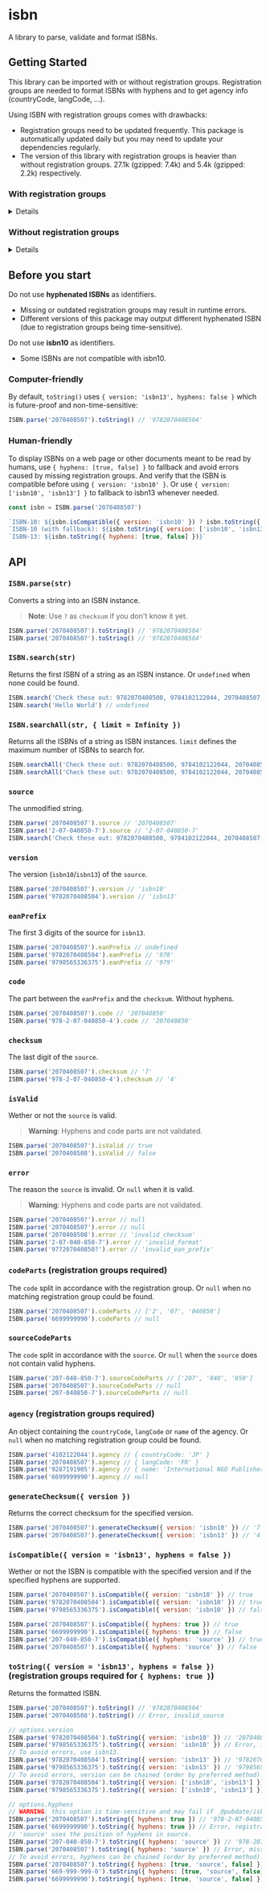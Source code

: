# isbn

A library to parse, validate and format ISBNs.

## Getting Started

This library can be imported with or without registration groups.
Registration groups are needed to format ISBNs with hyphens and to get agency info (countryCode, langCode, ...).

Using ISBN with registration groups comes with drawbacks:

- Registration groups need to be updated frequently. This package is automatically updated daily but you may need to update your dependencies regularly.
- The version of this library with registration groups is heavier than without registration groups. 27.1k (gzipped: 7.4k) and 5.4k (gzipped: 2.2k) respectively.

### With registration groups

<details>

#### NPM (with registration groups)

```sh
npm i @pubdate/isbn
```

```js
import ISBN from '@pubdate/isbn'

ISBN.parse('2070408507').toString({ version: 'isbn13', hyphens: [true, false] }) // '978-2-07-040850-4'
```

#### CDN (with registration groups)

```html
<script src="https://unpkg.com/@pubdate/isbn"></script>

<script>
  ISBN.parse('2070408507').toString({ version: 'isbn13', hyphens: [true, false] }) // '978-2-07-040850-4'
</script>
```

</details>

### Without registration groups

<details>

#### NPM (without registration groups)

```sh
npm i @pubdate/isbn
```

```js
import ISBN from '@pubdate/isbn/dist/isbn-without-registration-groups'

ISBN.parse('2070408507').toString({ version: 'isbn13', hyphens: [true, false] }) // '9782070408504'
```

#### CDN (without registration groups)

```html
<script src="https://unpkg.com/@pubdate/isbn/dist/isbn-without-registration-groups"></script>

<script>
  ISBN.parse('2070408507').toString({ version: 'isbn13', hyphens: [true, false] }) // '9782070408504'
</script>
```

</details>

## Before you start

Do not use **hyphenated ISBNs** as identifiers.

- Missing or outdated registration groups may result in runtime errors.
- Different versions of this package may output different hyphenated ISBN (due to registration groups being time-sensitive).

Do not use **isbn10** as identifiers.

- Some ISBNs are not compatible with isbn10.

### Computer-friendly

By default, `toString()` uses `{ version: 'isbn13', hyphens: false }` which is future-proof and non-time-sensitive:

```js
ISBN.parse('2070408507').toString() // '9782070408504'
```

### Human-friendly

To display ISBNs on a web page or other documents meant to be read by humans, use `{ hyphens: [true, false] }` to fallback and avoid errors caused by missing registration groups.
And verify that the ISBN is compatible before using `{ version: 'isbn10' }`. Or use `{ version: ['isbn10', 'isbn13'] }` to fallback to isbn13 whenever needed.

```js
const isbn = ISBN.parse('2070408507')

`ISBN-10: ${isbn.isCompatible({ version: 'isbn10' }) ? isbn.toString({ version: 'isbn10', hyphens: [true, false] }) : 'N/A'}`
`ISBN-10 (with fallback): ${isbn.toString({ version: ['isbn10', 'isbn13'], hyphens: [true, false] })}`
`ISBN-13: ${isbn.toString({ hyphens: [true, false] })}`
```

## API

### `ISBN.parse(str)`

Converts a string into an ISBN instance.
> **Note**:
> Use `?` as `checksum` if you don't know it yet.

```js
ISBN.parse('2070408507').toString() // '9782070408504'
ISBN.parse('207040850?').toString() // '9782070408504'
```

### `ISBN.search(str)`

Returns the first ISBN of a string as an ISBN instance. Or `undefined` when none could be found.

```js
ISBN.search('Check these out: 9782070408500, 9784102122044, 2070408507, 9789287191908') // '9784102122044'
ISBN.search('Hello World') // undefined
```

### `ISBN.searchAll(str, { limit = Infinity })`

Returns all the ISBNs of a string as ISBN instances. `limit` defines the maximum number of ISBNs to search for.

```js
ISBN.searchAll('Check these out: 9782070408500, 9784102122044, 2070408507, 9789287191908') // ['9784102122044', '2070408507', '9789287191908']
ISBN.searchAll('Check these out: 9782070408500, 9784102122044, 2070408507, 9789287191908', { limit: 2 }) // ['9784102122044', '2070408507']
```

### `source`

The unmodified string.

```js
ISBN.parse('2070408507').source // '2070408507'
ISBN.parse('2-07-040850-7').source // '2-07-040850-7'
ISBN.search('Check these out: 9782070408500, 9784102122044, 2070408507, 9789287191908')?.source // '9784102122044'
```

### `version`

The version (`isbn10`/`isbn13`) of the `source`.

```js
ISBN.parse('2070408507').version // 'isbn10'
ISBN.parse('9782070408504').version // 'isbn13'
```

### `eanPrefix`

The first 3 digits of the source for `isbn13`.

```js
ISBN.parse('2070408507').eanPrefix // undefined
ISBN.parse('9782070408504').eanPrefix // '978'
ISBN.parse('9798565336375').eanPrefix // '979'
```

### `code`

The part between the `eanPrefix` and the `checksum`. Without hyphens.

```js
ISBN.parse('2070408507').code // '207040850'
ISBN.parse('978-2-07-040850-4').code // '207040850'
```

### `checksum`

The last digit of the `source`.

```js
ISBN.parse('2070408507').checksum // '7'
ISBN.parse('978-2-07-040850-4').checksum // '4'
```

### `isValid`

Wether or not the `source` is valid.
> **Warning**:
> Hyphens and code parts are not validated.

```js
ISBN.parse('2070408507').isValid // true
ISBN.parse('2070408508').isValid // false
```

### `error`

The reason the `source` is invalid. Or `null` when it is valid.
> **Warning**:
> Hyphens and code parts are not validated.

```js
ISBN.parse('207040850?').error // null
ISBN.parse('2070408507').error // null
ISBN.parse('2070408508').error // 'invalid_checksum'
ISBN.parse('2-07-040-850-7').error // 'invalid_format'
ISBN.parse('977207040850?').error // 'invalid_ean_prefix'
```

### `codeParts` (registration groups required)

The `code` split in accordance with the registration group. Or `null` when no matching registration group could be found.

```js
ISBN.parse('2070408507').codeParts // ['2', '07', '040850']
ISBN.parse('6699999990').codeParts // null
```

### `sourceCodeParts`

The `code` split in accordance with the `source`. Or `null` when the `source` does not contain valid hyphens.

```js
ISBN.parse('207-040-850-7').sourceCodeParts // ['207', '040', '850']
ISBN.parse('2070408507').sourceCodeParts // null
ISBN.parse('207-040850-7').sourceCodeParts // null
```

### `agency` (registration groups required)

An object containing the `countryCode`, `langCode` or `name` of the agency. Or `null` when no matching registration group could be found.

```js
ISBN.parse('4102122044').agency // { countryCode: 'JP' }
ISBN.parse('2070408507').agency // { langCode: 'FR' }
ISBN.parse('9287191905').agency // { name: 'International NGO Publishers and EU Organizations' }
ISBN.parse('6699999990').agency // null
```

### `generateChecksum({ version })`

Returns the correct checksum for the specified version.

```js
ISBN.parse('2070408507').generateChecksum({ version: 'isbn10' }) // '7'
ISBN.parse('2070408507').generateChecksum({ version: 'isbn13' }) // '4'
```

### `isCompatible({ version = 'isbn13', hyphens = false })`

Wether or not the ISBN is compatible with the specified version and if the specified hyphens are supported.

```js
ISBN.parse('2070408507').isCompatible({ version: 'isbn10' }) // true
ISBN.parse('9782070408504').isCompatible({ version: 'isbn10' }) // true
ISBN.parse('9798565336375').isCompatible({ version: 'isbn10' }) // false

ISBN.parse('2070408507').isCompatible({ hyphens: true }) // true
ISBN.parse('6699999990').isCompatible({ hyphens: true }) // false
ISBN.parse('207-040-850-7').isCompatible({ hyphens: 'source' }) // true
ISBN.parse('2070408507').isCompatible({ hyphens: 'source' }) // false
```

### `toString({ version = 'isbn13', hyphens = false })` (registration groups required for `{ hyphens: true }`)

Returns the formatted ISBN.

```js
ISBN.parse('2070408507').toString() // '9782070408504'
ISBN.parse('2070408508').toString() // Error, invalid_source

// options.version
ISBN.parse('9782070408504').toString({ version: 'isbn10' }) // '2070408507'
ISBN.parse('9798565336375').toString({ version: 'isbn10' }) // Error, incompatible_version
// To avoid errors, use isbn13.
ISBN.parse('9782070408504').toString({ version: 'isbn13' }) // '9782070408504'
ISBN.parse('9798565336375').toString({ version: 'isbn13' }) // '9798565336375'
// To avoid errors, version can be chained (order by preferred method).
ISBN.parse('9782070408504').toString({ version: ['isbn10', 'isbn13'] }) // '2070408507'
ISBN.parse('9798565336375').toString({ version: ['isbn10', 'isbn13'] }) // '9798565336375'

// options.hyphens
// WARNING: this option is time-sensitive and may fail if _@pubdate/isbn_ is not up to date.
ISBN.parse('2070408507').toString({ hyphens: true }) // '978-2-07-040850-4'
ISBN.parse('6699999990').toString({ hyphens: true }) // Error, registration_group_not_found
// 'source' uses the position of hyphens in source.
ISBN.parse('207-040-850-7').toString({ hyphens: 'source' }) // '978-207-040-850-4'
ISBN.parse('2070408507').toString({ hyphens: 'source' }) // Error, missing_or_invalid_hyphens
// To avoid errors, hyphens can be chained (order by preferred method).
ISBN.parse('2070408507').toString({ hyphens: [true, 'source', false] }) // '978-2-07-040850-4'
ISBN.parse('669-999-999-0').toString({ hyphens: [true, 'source', false] }) // '978-669-999-999-3'
ISBN.parse('6699999990').toString({ hyphens: [true, 'source', false] }) // '9786699999993'
```
